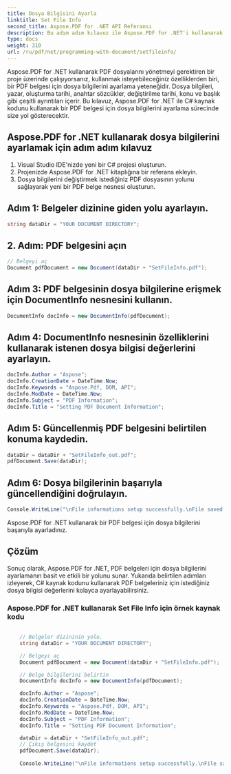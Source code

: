 ```yaml
---
title: Dosya Bilgisini Ayarla
linktitle: Set File Info
second_title: Aspose.PDF for .NET API Referansı
description: Bu adım adım kılavuz ile Aspose.PDF for .NET'i kullanarak PDF belgelerinizdeki dosya bilgilerini nasıl kullanacağınızı öğrenin.
type: docs
weight: 310
url: /ru/pdf/net/programming-with-document/setfileinfo/
---
```

Aspose.PDF for .NET kullanarak PDF dosyalarını yönetmeyi gerektiren bir proje üzerinde çalışıyorsanız, kullanmak isteyebileceğiniz özelliklerden biri, bir PDF belgesi için dosya bilgilerini ayarlama yeteneğidir. Dosya bilgileri, yazar, oluşturma tarihi, anahtar sözcükler, değiştirilme tarihi, konu ve başlık gibi çeşitli ayrıntıları içerir. Bu kılavuz, Aspose.PDF for .NET ile C# kaynak kodunu kullanarak bir PDF belgesi için dosya bilgilerini ayarlama sürecinde size yol gösterecektir.

## Aspose.PDF for .NET kullanarak dosya bilgilerini ayarlamak için adım adım kılavuz

1. Visual Studio IDE'nizde yeni bir C# projesi oluşturun.
2. Projenizde Aspose.PDF for .NET kitaplığına bir referans ekleyin.
3. Dosya bilgilerini değiştirmek istediğiniz PDF dosyasının yolunu sağlayarak yeni bir PDF belge nesnesi oluşturun.

## Adım 1: Belgeler dizinine giden yolu ayarlayın.

```csharp
string dataDir = "YOUR DOCUMENT DIRECTORY";
```

## 2. Adım: PDF belgesini açın

```csharp
// Belgeyi aç
Document pdfDocument = new Document(dataDir + "SetFileInfo.pdf");
```

## Adım 3: PDF belgesinin dosya bilgilerine erişmek için DocumentInfo nesnesini kullanın.

```csharp
DocumentInfo docInfo = new DocumentInfo(pdfDocument);
```

## Adım 4: DocumentInfo nesnesinin özelliklerini kullanarak istenen dosya bilgisi değerlerini ayarlayın.

```csharp
docInfo.Author = "Aspose";
docInfo.CreationDate = DateTime.Now;
docInfo.Keywords = "Aspose.Pdf, DOM, API";
docInfo.ModDate = DateTime.Now;
docInfo.Subject = "PDF Information";
docInfo.Title = "Setting PDF Document Information";
```

## Adım 5: Güncellenmiş PDF belgesini belirtilen konuma kaydedin.

```csharp
dataDir = dataDir + "SetFileInfo_out.pdf";
pdfDocument.Save(dataDir);
```

## Adım 6: Dosya bilgilerinin başarıyla güncellendiğini doğrulayın.

```csharp
Console.WriteLine("\nFile informations setup successfully.\nFile saved at " + dataDir);
```

Aspose.PDF for .NET kullanarak bir PDF belgesi için dosya bilgilerini başarıyla ayarladınız.

## Çözüm

Sonuç olarak, Aspose.PDF for .NET, PDF belgeleri için dosya bilgilerini ayarlamanın basit ve etkili bir yolunu sunar. Yukarıda belirtilen adımları izleyerek, C# kaynak kodunu kullanarak PDF belgeleriniz için istediğiniz dosya bilgisi değerlerini kolayca ayarlayabilirsiniz.

### Aspose.PDF for .NET kullanarak Set File Info için örnek kaynak kodu


```csharp

	// Belgeler dizininin yolu.
	string dataDir = "YOUR DOCUMENT DIRECTORY";

	// Belgeyi aç
	Document pdfDocument = new Document(dataDir + "SetFileInfo.pdf");

	// Belge bilgilerini belirtin
	DocumentInfo docInfo = new DocumentInfo(pdfDocument);

	docInfo.Author = "Aspose";
	docInfo.CreationDate = DateTime.Now;
	docInfo.Keywords = "Aspose.Pdf, DOM, API";
	docInfo.ModDate = DateTime.Now;
	docInfo.Subject = "PDF Information";
	docInfo.Title = "Setting PDF Document Information";

	dataDir = dataDir + "SetFileInfo_out.pdf";
	// Çıkış belgesini kaydet
	pdfDocument.Save(dataDir);
	
	Console.WriteLine("\nFile informations setup successfully.\nFile saved at " + dataDir);
	
```
